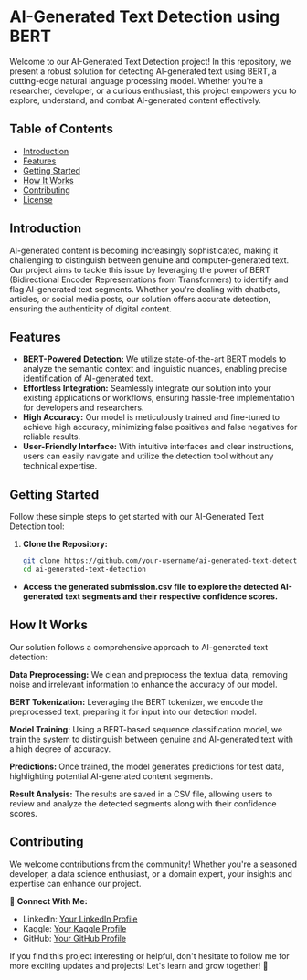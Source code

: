 # AI-Generated Text Detection using BERT

Welcome to our AI-Generated Text Detection project! In this repository, we present a robust solution for detecting AI-generated text using BERT, a cutting-edge natural language processing model. Whether you're a researcher, developer, or a curious enthusiast, this project empowers you to explore, understand, and combat AI-generated content effectively.

## Table of Contents

- [Introduction](#introduction)
- [Features](#features)
- [Getting Started](#getting-started)
- [How It Works](#how-it-works)
- [Contributing](#contributing)
- [License](#license)

## Introduction

AI-generated content is becoming increasingly sophisticated, making it challenging to distinguish between genuine and computer-generated text. Our project aims to tackle this issue by leveraging the power of BERT (Bidirectional Encoder Representations from Transformers) to identify and flag AI-generated text segments. Whether you're dealing with chatbots, articles, or social media posts, our solution offers accurate detection, ensuring the authenticity of digital content.

## Features

- **BERT-Powered Detection:** We utilize state-of-the-art BERT models to analyze the semantic context and linguistic nuances, enabling precise identification of AI-generated text.
- **Effortless Integration:** Seamlessly integrate our solution into your existing applications or workflows, ensuring hassle-free implementation for developers and researchers.
- **High Accuracy:** Our model is meticulously trained and fine-tuned to achieve high accuracy, minimizing false positives and false negatives for reliable results.
- **User-Friendly Interface:** With intuitive interfaces and clear instructions, users can easily navigate and utilize the detection tool without any technical expertise.

## Getting Started

Follow these simple steps to get started with our AI-Generated Text Detection tool:

1. **Clone the Repository:**
   ```bash
   git clone https://github.com/your-username/ai-generated-text-detection.git
   cd ai-generated-text-detection
   ```
   
- **Access the generated submission.csv file to explore the detected AI-generated text segments and their respective confidence scores.**

## How It Works

Our solution follows a comprehensive approach to AI-generated text detection:

**Data Preprocessing:** We clean and preprocess the textual data, removing noise and irrelevant information to enhance the accuracy of our model.

**BERT Tokenization:** Leveraging the BERT tokenizer, we encode the preprocessed text, preparing it for input into our detection model.

**Model Training:** Using a BERT-based sequence classification model, we train the system to distinguish between genuine and AI-generated text with a high degree of accuracy.

**Predictions:** Once trained, the model generates predictions for test data, highlighting potential AI-generated content segments.

**Result Analysis:** The results are saved in a CSV file, allowing users to review and analyze the detected segments along with their confidence scores.

## Contributing

We welcome contributions from the community! Whether you're a seasoned developer, a data science enthusiast, or a domain expert, your insights and expertise can enhance our project. 

🚀 **Connect With Me:**
- LinkedIn: [Your LinkedIn Profile](https://www.linkedin.com/in/vidhi-waghela-434663198/)
- Kaggle: [Your Kaggle Profile](https://www.kaggle.com/vidhikishorwaghela)
- GitHub: [Your GitHub Profile](https://github.com/Vidhi1290)

If you find this project interesting or helpful, don't hesitate to follow me for more exciting updates and projects! Let's learn and grow together! 🌟

